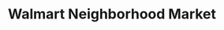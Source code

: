 ---
title: "Walmart Neighborhood Market"
url: /bentonville/walmart-neighborhood-market-north-main-street/
shop: Supermarkt
---
